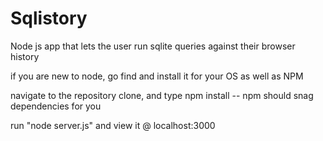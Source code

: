 Sqlistory
=========

Node js app that lets the user run sqlite queries against their browser history

if you are new to node, go find and install it for your OS as well as NPM

navigate to the repository clone, and type npm install -- npm should snag dependencies for you

run "node server.js" and view it @ localhost:3000